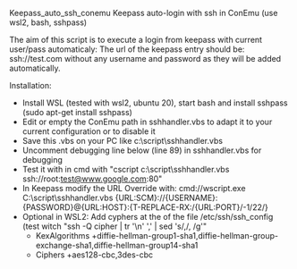 Keepass_auto_ssh_conemu
Keepass auto-login with ssh in ConEmu (use wsl2, bash, sshpass)

The aim of this script is to execute a login from keepass with current user/pass automaticaly:
The url of the keepass entry should be: ssh://test.com without any username and password as they will be added automatically. 

Installation:
- Install WSL (tested with wsl2, ubuntu 20), start bash and install sshpass (sudo apt-get install sshpass)
- Edit or empty the ConEmu path in sshhandler.vbs to adapt it to your current configuration or to disable it
- Save this .vbs on your PC like c:\script\sshhandler.vbs 
- Uncomment debugging line below (line 89) in sshhandler.vbs for debugging
- Test it with in cmd with "cscript c:\script\sshhandler.vbs ssh://root:test@www.google.com:80"
- In Keepass modify the URL Override with: cmd://wscript.exe C:\script\sshhandler.vbs {URL:SCM}://{USERNAME}:{PASSWORD}@{URL:HOST}:{T-REPLACE-RX:/{URL:PORT}/-1/22/}
- Optional in WSL2: Add cyphers at the of the file /etc/ssh/ssh_config (test witch "ssh -Q cipher | tr '\n' ',' | sed 's/,/, /g'"
  - KexAlgorithms +diffie-hellman-group1-sha1,diffie-hellman-group-exchange-sha1,diffie-hellman-group14-sha1
  - Ciphers +aes128-cbc,3des-cbc 
